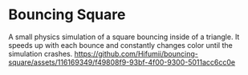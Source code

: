 ﻿# Bouncing Square
A small physics simulation of a square bouncing inside of a triangle. It speeds up with each bounce and constantly changes color until the simulation crashes.
https://github.com/Hifumii/bouncing-square/assets/116169349/f49808f9-93bf-4f00-9300-5011acc6cc0e
